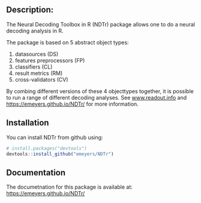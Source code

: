 
<!-- README.md is generated from README.Rmd. Please edit that file -->

<p>

## Description:

The Neural Decoding Toolbox in R (NDTr) package allows one to do a
neural decoding analysis in R.

The package is based on 5 abstract object types:

1.  datasources (DS)
2.  features preprocessors (FP)
3.  classifiers (CL)
4.  result metrics (RM)
5.  cross-validators (CV)

By combing different versions of these 4 objecttypes together, it is
possible to run a range of different decoding analyses. See
www.readout.info and <https://emeyers.github.io/NDTr/> for more
information.

## Installation

You can install NDTr from github using:

``` r
# install.packages("devtools")
devtools::install_github("emeyers/NDTr")
```

## Documentation

The documetnation for this package is available at:
<https://emeyers.github.io/NDTr/>
